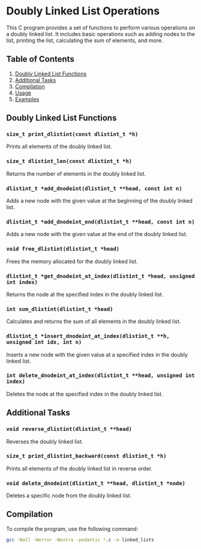 # Doubly Linked List Operations

This C program provides a set of functions to perform various operations on a doubly linked list. It includes basic operations such as adding nodes to the list, printing the list, calculating the sum of elements, and more.

## Table of Contents

1. [Doubly Linked List Functions](#doubly-linked-list-functions)
2. [Additional Tasks](#additional-tasks)
3. [Compilation](#compilation)
4. [Usage](#usage)
5. [Examples](#examples)

## Doubly Linked List Functions

### `size_t print_dlistint(const dlistint_t *h)`

Prints all elements of the doubly linked list.

### `size_t dlistint_len(const dlistint_t *h)`

Returns the number of elements in the doubly linked list.

### `dlistint_t *add_dnodeint(dlistint_t **head, const int n)`

Adds a new node with the given value at the beginning of the doubly linked list.

### `dlistint_t *add_dnodeint_end(dlistint_t **head, const int n)`

Adds a new node with the given value at the end of the doubly linked list.

### `void free_dlistint(dlistint_t *head)`

Frees the memory allocated for the doubly linked list.

### `dlistint_t *get_dnodeint_at_index(dlistint_t *head, unsigned int index)`

Returns the node at the specified index in the doubly linked list.

### `int sum_dlistint(dlistint_t *head)`

Calculates and returns the sum of all elements in the doubly linked list.

### `dlistint_t *insert_dnodeint_at_index(dlistint_t **h, unsigned int idx, int n)`

Inserts a new node with the given value at a specified index in the doubly linked list.

### `int delete_dnodeint_at_index(dlistint_t **head, unsigned int index)`

Deletes the node at the specified index in the doubly linked list.

## Additional Tasks

### `void reverse_dlistint(dlistint_t **head)`

Reverses the doubly linked list.

### `size_t print_dlistint_backward(const dlistint_t *h)`

Prints all elements of the doubly linked list in reverse order.

### `void delete_dnodeint(dlistint_t **head, dlistint_t *node)`

Deletes a specific node from the doubly linked list.

## Compilation

To compile the program, use the following command:

```bash
gcc -Wall -Werror -Wextra -pedantic *.c -o linked_lists

